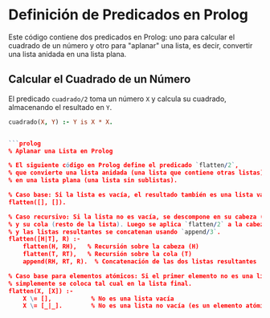# Definición de Predicados en Prolog

Este código contiene dos predicados en Prolog: uno para calcular el cuadrado de un número y otro para "aplanar" una lista, es decir, convertir una lista anidada en una lista plana.

## Calcular el Cuadrado de un Número

El predicado `cuadrado/2` toma un número `X` y calcula su cuadrado, almacenando el resultado en `Y`.

```prolog
cuadrado(X, Y) :- Y is X * X.


```prolog
% Aplanar una Lista en Prolog

% El siguiente código en Prolog define el predicado `flatten/2`, 
% que convierte una lista anidada (una lista que contiene otras listas) 
% en una lista plana (una lista sin sublistas).

% Caso base: Si la lista es vacía, el resultado también es una lista vacía.
flatten([], []).

% Caso recursivo: Si la lista no es vacía, se descompone en su cabeza (primer elemento) 
% y su cola (resto de la lista). Luego se aplica `flatten/2` a la cabeza y a la cola,
% y las listas resultantes se concatenan usando `append/3`.
flatten([H|T], R) :-
    flatten(H, RH),   % Recursión sobre la cabeza (H)
    flatten(T, RT),   % Recursión sobre la cola (T)
    append(RH, RT, R).  % Concatenación de las dos listas resultantes

% Caso base para elementos atómicos: Si el primer elemento no es una lista, 
% simplemente se coloca tal cual en la lista final.
flatten(X, [X]) :-
    X \= [],           % No es una lista vacía
    X \= [_|_].        % No es una lista no vacía (es un elemento atómico)

